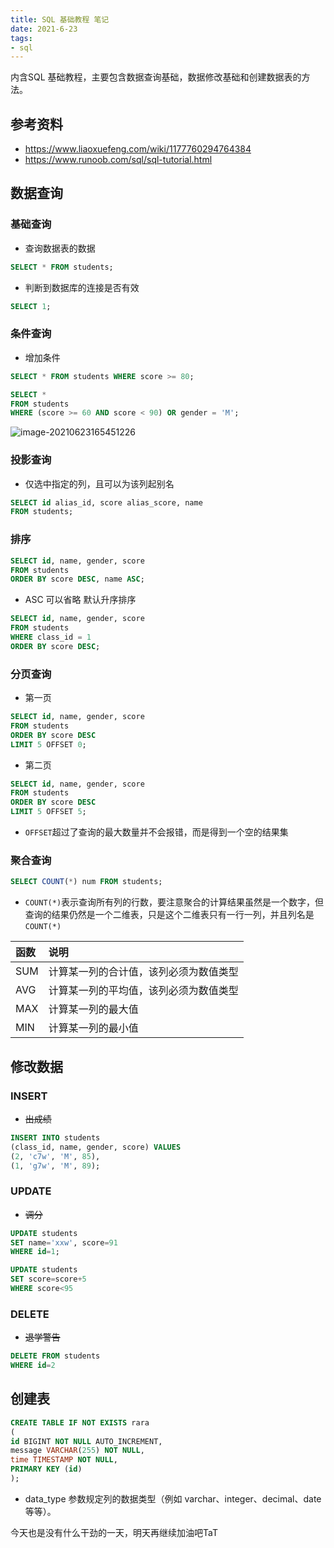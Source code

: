 ```yaml
---
title: SQL 基础教程 笔记
date: 2021-6-23
tags: 
- sql
---
```


内含SQL 基础教程，主要包含数据查询基础，数据修改基础和创建数据表的方法。

<!--more-->

## 参考资料

+ https://www.liaoxuefeng.com/wiki/1177760294764384
+ https://www.runoob.com/sql/sql-tutorial.html

## 数据查询

### 基础查询

+ 查询数据表的数据

```sql
SELECT * FROM students;
```

+ 判断到数据库的连接是否有效

```sql
SELECT 1;
```

### 条件查询

+ 增加条件

```sql
SELECT * FROM students WHERE score >= 80;
```

```sql
SELECT * 
FROM students 
WHERE (score >= 60 AND score < 90) OR gender = 'M';
```

![image-20210623165451226](https://i.loli.net/2021/06/23/fEkbpC2sIXxyNLY.png)

### 投影查询

+ 仅选中指定的列，且可以为该列起别名

```sql
SELECT id alias_id, score alias_score, name
FROM students;
```

### 排序

```sql
SELECT id, name, gender, score
FROM students
ORDER BY score DESC, name ASC;
```

+ ASC 可以省略 默认升序排序

```sql
SELECT id, name, gender, score
FROM students
WHERE class_id = 1
ORDER BY score DESC;
```

### 分页查询

+ 第一页

```sql
SELECT id, name, gender, score 
FROM students
ORDER BY score DESC
LIMIT 5 OFFSET 0;
```

+ 第二页

```sql
SELECT id, name, gender, score 
FROM students
ORDER BY score DESC
LIMIT 5 OFFSET 5;
```

+ `OFFSET`超过了查询的最大数量并不会报错，而是得到一个空的结果集

### 聚合查询

```sql
SELECT COUNT(*) num FROM students;
```

+ `COUNT(*)`表示查询所有列的行数，要注意聚合的计算结果虽然是一个数字，但查询的结果仍然是一个二维表，只是这个二维表只有一行一列，并且列名是`COUNT(*)`

| 函数 | 说明                                   |
| :--- | :------------------------------------- |
| SUM  | 计算某一列的合计值，该列必须为数值类型 |
| AVG  | 计算某一列的平均值，该列必须为数值类型 |
| MAX  | 计算某一列的最大值                     |
| MIN  | 计算某一列的最小值                     |



## 修改数据

### INSERT

+ <s>出成绩</s>

```sql
INSERT INTO students 
(class_id, name, gender, score) VALUES
(2, 'c7w', 'M', 85),
(1, 'g7w', 'M', 89);
```

### UPDATE

+ <s>调分</s>

```sql
UPDATE students
SET name='xxw', score=91
WHERE id=1;
```

```sql
UPDATE students
SET score=score+5 
WHERE score<95
```

### DELETE

+ <s>退学警告</s>

```sql
DELETE FROM students
WHERE id=2
```

## 创建表

```sql
CREATE TABLE IF NOT EXISTS rara
(
id BIGINT NOT NULL AUTO_INCREMENT,
message VARCHAR(255) NOT NULL,
time TIMESTAMP NOT NULL,
PRIMARY KEY (id)
);
```

+ data_type 参数规定列的数据类型（例如 varchar、integer、decimal、date 等等）。



今天也是没有什么干劲的一天，明天再继续加油吧TaT